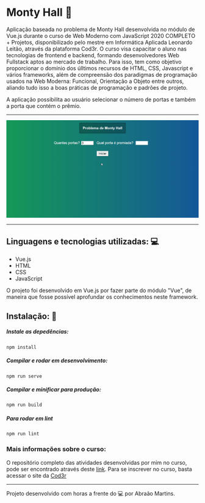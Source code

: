 # Monty Hall :gift:

Aplicação baseada no problema de Monty Hall desenvolvida no módulo de Vue.js durante o curso de Web Moderno com JavaScript 2020 COMPLETO + Projetos, disponibilizado pelo mestre em Informática Aplicada Leonardo Leitão, através da plataforma Cod3r. O curso visa capacitar o aluno nas tecnologias de frontend e backend, formando desenvolvedores Web Fullstack aptos ao mercado de trabalho. Para isso, tem como objetivo proporcionar o domínio dos úlltimos recursos de HTML, CSS, Javascript e vários frameworks, além de compreensão dos paradigmas de programação usados na Web Moderna: Funcional, Orientação a Objeto entre outros, aliando tudo isso a boas práticas de programação e padrões de projeto.

A aplicação possibilita ao usuário selecionar o número de portas e também a porta que contém o prêmio.

<hr>
<p align="center">
<img width="1000px" src="https://github.com/ChristopherHauschild/app-monty-hall-vue.js/raw/master/MH_VUE.gif?raw=true" />
</p>
<hr>

## Linguagens e tecnologias utilizadas: :computer:

<ul>
  <li> Vue.js </li>
  <li> HTML </li>
  <li> CSS </li>
  <li> JavaScript </li>
</ul>

O projeto foi desenvolvido em Vue.js por fazer parte do módulo "Vue", de maneira que fosse possível aprofundar os conhecimentos neste framework.

## Instalação: :rocket:

##### Instale as depedências:

```
npm install
```

##### Compilar e rodar em desenvolvimento:

```
npm run serve
```

##### Compilar e minificar para produção:

```
npm run build
```

##### Para rodar em lint

```
npm run lint
```

### Mais informações sobre o curso:

O repositório completo das atividades desenvolvidas por mim no curso, pode ser encontrado através deste <a href="https://github.com/abraao69/curso-web-moderno-cod3r">link</a>.
Para se inscrever no curso, basta acessar o site da <a href="https://www.cod3r.com.br/courses/web-moderno">Cod3r</a>

<hr>

Projeto desenvolvido com horas a frente do :computer: por Abraão Martins.
